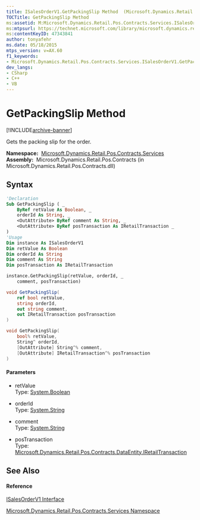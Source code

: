 ```yaml
---
title: ISalesOrderV1.GetPackingSlip Method  (Microsoft.Dynamics.Retail.Pos.Contracts.Services)
TOCTitle: GetPackingSlip Method
ms:assetid: M:Microsoft.Dynamics.Retail.Pos.Contracts.Services.ISalesOrderV1.GetPackingSlip(System.Boolean@,System.String,System.String@,Microsoft.Dynamics.Retail.Pos.Contracts.DataEntity.IRetailTransaction@)
ms:mtpsurl: https://technet.microsoft.com/library/microsoft.dynamics.retail.pos.contracts.services.isalesorderv1.getpackingslip(v=AX.60)
ms:contentKeyID: 47343841
author: tonyafehr
ms.date: 05/18/2015
mtps_version: v=AX.60
f1_keywords:
- Microsoft.Dynamics.Retail.Pos.Contracts.Services.ISalesOrderV1.GetPackingSlip
dev_langs:
- CSharp
- C++
- VB
---
```


# GetPackingSlip Method


[!INCLUDE[archive-banner](includes/archive-banner.md)]

Gets the packing slip for the order.

**Namespace:**  [Microsoft.Dynamics.Retail.Pos.Contracts.Services](microsoft-dynamics-retail-pos-contracts-services-namespace.md)  
**Assembly:**  Microsoft.Dynamics.Retail.Pos.Contracts (in Microsoft.Dynamics.Retail.Pos.Contracts.dll)

## Syntax

``` vb
'Declaration
Sub GetPackingSlip ( _
    ByRef retValue As Boolean, _
    orderId As String, _
    <OutAttribute> ByRef comment As String, _
    <OutAttribute> ByRef posTransaction As IRetailTransaction _
)
'Usage
Dim instance As ISalesOrderV1
Dim retValue As Boolean
Dim orderId As String
Dim comment As String
Dim posTransaction As IRetailTransaction

instance.GetPackingSlip(retValue, orderId, _
    comment, posTransaction)
```

``` csharp
void GetPackingSlip(
    ref bool retValue,
    string orderId,
    out string comment,
    out IRetailTransaction posTransaction
)
```

``` c++
void GetPackingSlip(
    bool% retValue, 
    String^ orderId, 
    [OutAttribute] String^% comment, 
    [OutAttribute] IRetailTransaction^% posTransaction
)
```

#### Parameters

  - retValue  
    Type: [System.Boolean](https://technet.microsoft.com/library/a28wyd50\(v=ax.60\))  

<!-- end list -->

  - orderId  
    Type: [System.String](https://technet.microsoft.com/library/s1wwdcbf\(v=ax.60\))  

<!-- end list -->

  - comment  
    Type: [System.String](https://technet.microsoft.com/library/s1wwdcbf\(v=ax.60\))  

<!-- end list -->

  - posTransaction  
    Type: [Microsoft.Dynamics.Retail.Pos.Contracts.DataEntity.IRetailTransaction](iretailtransaction-interface-microsoft-dynamics-retail-pos-contracts-dataentity.md)  

## See Also

#### Reference

[ISalesOrderV1 Interface](isalesorderv1-interface-microsoft-dynamics-retail-pos-contracts-services.md)

[Microsoft.Dynamics.Retail.Pos.Contracts.Services Namespace](microsoft-dynamics-retail-pos-contracts-services-namespace.md)

